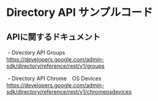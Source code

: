 # Directory API サンプルコード

## APIに関するドキュメント

・Directory API Groups<br/>
 https://developers.google.com/admin-sdk/directory/reference/rest/v1/groups

・Directory API Chrome　OS Devices
 https://developers.google.com/admin-sdk/directory/reference/rest/v1/chromeosdevices

